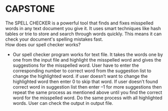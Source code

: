 # CAPSTONE
The SPELL CHECKER is a powerful tool that finds and fixes misspelled words in any text document you give it. It uses smart techniques like hash tables or trie to store and search through words quickly. This means it can check your document's spelling mistakes fast.
<br>
How does our spell checker works?<br>
- Our spell checker program works for text file. It takes the words one by one from the input file and highlight the misspelled word and gives the suggestions for the misspelled word. User have to enter the corresponding number to correct word from the suggestion list to change the highlighted word. if user doesn’t want to change the highlighted word then enter 0 to skip that word. If user doesn’t found correct word in suggestion list  then enter –1 for more suggestions then repeat the same process as mentioned above until you find the correct word for the misspelled word. Do the same process with all highlighted words. User can check the output in output file.
